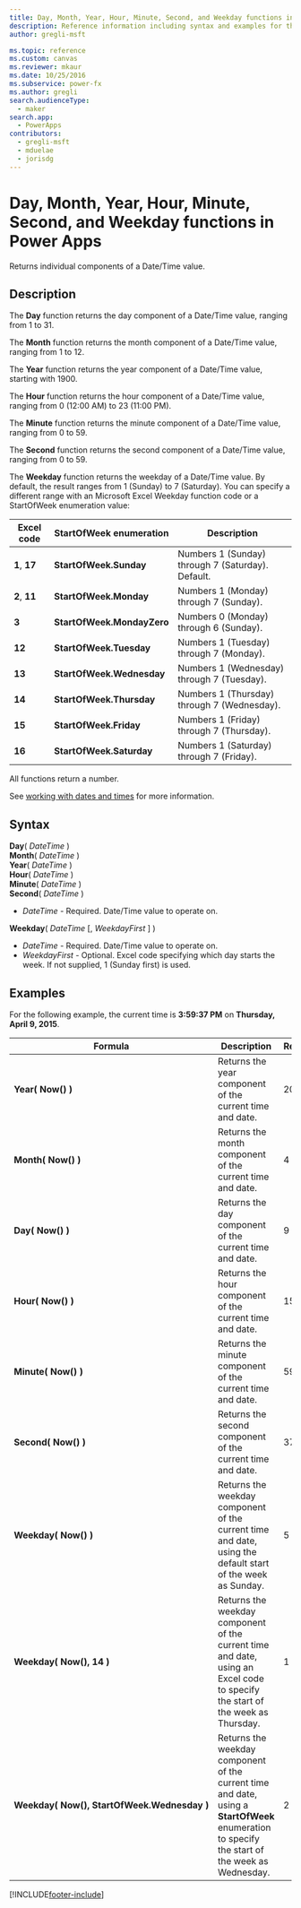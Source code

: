 ```yaml
---
title: Day, Month, Year, Hour, Minute, Second, and Weekday functions in Power Apps
description: Reference information including syntax and examples for the Day, Month, Year, Hour, Minute, Second, and Weekday functions in Power Apps.
author: gregli-msft

ms.topic: reference
ms.custom: canvas
ms.reviewer: mkaur
ms.date: 10/25/2016
ms.subservice: power-fx
ms.author: gregli
search.audienceType:
  - maker
search.app:
  - PowerApps
contributors:
  - gregli-msft
  - mduelae
  - jorisdg
---
```


# Day, Month, Year, Hour, Minute, Second, and Weekday functions in Power Apps

Returns individual components of a Date/Time value.

## Description

The **Day** function returns the day component of a Date/Time value, ranging from 1 to 31.

The **Month** function returns the month component of a Date/Time value, ranging from 1 to 12.

The **Year** function returns the year component of a Date/Time value, starting with 1900.

The **Hour** function returns the hour component of a Date/Time value, ranging from 0 (12:00 AM) to 23 (11:00 PM).

The **Minute** function returns the minute component of a Date/Time value, ranging from 0 to 59.

The **Second** function returns the second component of a Date/Time value, ranging from 0 to 59.

The **Weekday** function returns the weekday of a Date/Time value. By default, the result ranges from 1 (Sunday) to 7 (Saturday). You can specify a different range with an Microsoft Excel Weekday function code or a StartOfWeek enumeration value:

| Excel code    | StartOfWeek enumeration    | Description                                       |
| ------------- | -------------------------- | ------------------------------------------------- |
| **1**, **17** | **StartOfWeek.Sunday**     | Numbers 1 (Sunday) through 7 (Saturday). Default. |
| **2**, **11** | **StartOfWeek.Monday**     | Numbers 1 (Monday) through 7 (Sunday).            |
| **3**         | **StartOfWeek.MondayZero** | Numbers 0 (Monday) through 6 (Sunday).            |
| **12**        | **StartOfWeek.Tuesday**    | Numbers 1 (Tuesday) through 7 (Monday).           |
| **13**        | **StartOfWeek.Wednesday**  | Numbers 1 (Wednesday) through 7 (Tuesday).        |
| **14**        | **StartOfWeek.Thursday**   | Numbers 1 (Thursday) through 7 (Wednesday).       |
| **15**        | **StartOfWeek.Friday**     | Numbers 1 (Friday) through 7 (Thursday).          |
| **16**        | **StartOfWeek.Saturday**   | Numbers 1 (Saturday) through 7 (Friday).          |

All functions return a number.

See [working with dates and times](/power-apps/maker/canvas-apps/show-text-dates-times) for more information.

## Syntax

**Day**( _DateTime_ )<br>**Month**( _DateTime_ )<br>**Year**( _DateTime_ )<br>**Hour**( _DateTime_ )<br>**Minute**( _DateTime_ )<br>**Second**( _DateTime_ )

- _DateTime_ - Required. Date/Time value to operate on.

**Weekday**( _DateTime_ [, *WeekdayFirst* ] )<br>

- _DateTime_ - Required. Date/Time value to operate on.
- _WeekdayFirst_ - Optional. Excel code specifying which day starts the week. If not supplied, 1 (Sunday first) is used.

## Examples

For the following example, the current time is **3:59:37 PM** on **Thursday, April 9, 2015**.

| Formula                                                    | Description                                                                                                                                    | Result |
| ---------------------------------------------------------- | ---------------------------------------------------------------------------------------------------------------------------------------------- | ------ |
| **Year(&nbsp;Now()&nbsp;)**                                | Returns the year component of the current time and date.                                                                                       | 2015   |
| **Month(&nbsp;Now()&nbsp;)**                               | Returns the month component of the current time and date.                                                                                      | 4      |
| **Day(&nbsp;Now()&nbsp;)**                                 | Returns the day component of the current time and date.                                                                                        | 9      |
| **Hour(&nbsp;Now()&nbsp;)**                                | Returns the hour component of the current time and date.                                                                                       | 15     |
| **Minute(&nbsp;Now()&nbsp;)**                              | Returns the minute component of the current time and date.                                                                                     | 59     |
| **Second(&nbsp;Now()&nbsp;)**                              | Returns the second component of the current time and date.                                                                                     | 37     |
| **Weekday(&nbsp;Now()&nbsp;)**                             | Returns the weekday component of the current time and date, using the default start of the week as Sunday.                                     | 5      |
| **Weekday(&nbsp;Now(),&nbsp;14&nbsp;)**                    | Returns the weekday component of the current time and date, using an Excel code to specify the start of the week as Thursday.                  | 1      |
| **Weekday(&nbsp;Now(),&nbsp;StartOfWeek.Wednesday&nbsp;)** | Returns the weekday component of the current time and date, using a **StartOfWeek** enumeration to specify the start of the week as Wednesday. | 2      |

[!INCLUDE[footer-include](../../includes/footer-banner.md)]
